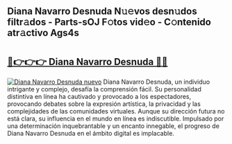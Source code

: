 ## Diana Navarro Desnuda N𝚞𝚎vos desn𝚞dos filtr𝚊dos - Parts-sOJ F𝚘tos vid𝚎o - C𝚘ntenido atr𝚊ctivo Ags4s

# <h2><a href="http://mb35x8b.tromn.icu/?c=Diana+Navarro+Desnuda">🔗👉👉👉 Diana Navarro Desnuda 🔗🔗</a></h2>

[![Diana Navarro Desnuda nuevo](https://i.imgur.com/pEAQMta.gif)](http://mb35x8b.tromn.icu/?c=Diana+Navarro+Desnuda)
Diana Navarro Desnuda, un individuo intrigante y complejo, desafía la comprensión fácil. Su personalidad distintiva en línea ha cautivado y provocado a los espectadores, provocando debates sobre la expresión artística, la privacidad y las complejidades de las comunidades virtuales. Aunque su dirección futura no está clara, su influencia en el mundo en línea es indiscutible. Impulsado por una determinación inquebrantable y un encanto innegable, el progreso de Diana Navarro Desnuda en el ámbito digital es implacable.
